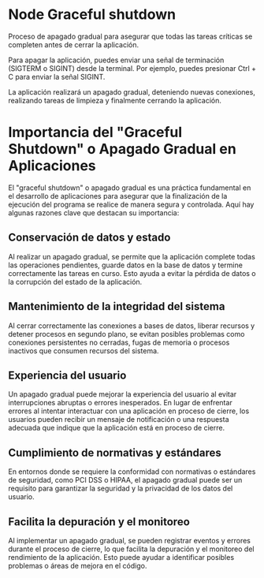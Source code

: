 #  Node Graceful shutdown 

Proceso de apagado gradual para asegurar que todas las tareas críticas se completen antes de cerrar la aplicación.

Para apagar la aplicación, puedes enviar una señal de terminación (SIGTERM o SIGINT) desde la terminal. Por ejemplo, puedes presionar Ctrl + C para enviar la señal SIGINT.

La aplicación realizará un apagado gradual, deteniendo nuevas conexiones, realizando tareas de limpieza y finalmente cerrando la aplicación.

# Importancia del "Graceful Shutdown" o Apagado Gradual en Aplicaciones

El "graceful shutdown" o apagado gradual es una práctica fundamental en el desarrollo de aplicaciones para asegurar que la finalización de la ejecución del programa se realice de manera segura y controlada. Aquí hay algunas razones clave que destacan su importancia:

## Conservación de datos y estado

Al realizar un apagado gradual, se permite que la aplicación complete todas las operaciones pendientes, guarde datos en la base de datos y termine correctamente las tareas en curso. Esto ayuda a evitar la pérdida de datos o la corrupción del estado de la aplicación.

## Mantenimiento de la integridad del sistema

Al cerrar correctamente las conexiones a bases de datos, liberar recursos y detener procesos en segundo plano, se evitan posibles problemas como conexiones persistentes no cerradas, fugas de memoria o procesos inactivos que consumen recursos del sistema.

## Experiencia del usuario

Un apagado gradual puede mejorar la experiencia del usuario al evitar interrupciones abruptas o errores inesperados. En lugar de enfrentar errores al intentar interactuar con una aplicación en proceso de cierre, los usuarios pueden recibir un mensaje de notificación o una respuesta adecuada que indique que la aplicación está en proceso de cierre.

## Cumplimiento de normativas y estándares

En entornos donde se requiere la conformidad con normativas o estándares de seguridad, como PCI DSS o HIPAA, el apagado gradual puede ser un requisito para garantizar la seguridad y la privacidad de los datos del usuario.

## Facilita la depuración y el monitoreo

Al implementar un apagado gradual, se pueden registrar eventos y errores durante el proceso de cierre, lo que facilita la depuración y el monitoreo del rendimiento de la aplicación. Esto puede ayudar a identificar posibles problemas o áreas de mejora en el código.

